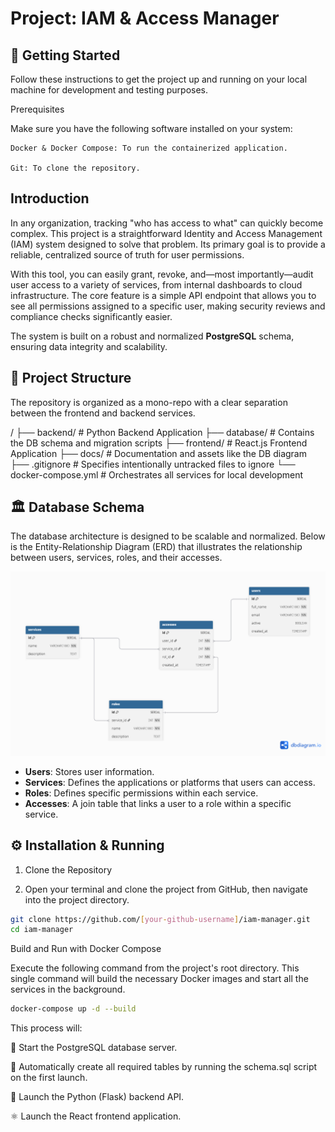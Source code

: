 # Project: IAM & Access Manager

## 🚀 Getting Started

Follow these instructions to get the project up and running on your local machine for development and testing purposes.

Prerequisites

Make sure you have the following software installed on your system:

    Docker & Docker Compose: To run the containerized application.

    Git: To clone the repository.

## Introduction

In any organization, tracking "who has access to what" can quickly become complex. This project is a straightforward Identity and Access Management (IAM) system designed to solve that problem. Its primary goal is to provide a reliable, centralized source of truth for user permissions.

With this tool, you can easily grant, revoke, and—most importantly—audit user access to a variety of services, from internal dashboards to cloud infrastructure. The core feature is a simple API endpoint that allows you to see all permissions assigned to a specific user, making security reviews and compliance checks significantly easier.

The system is built on a robust and normalized **PostgreSQL** schema, ensuring data integrity and scalability.

## 📂 Project Structure

The repository is organized as a mono-repo with a clear separation between the frontend and backend services.

/
├── backend/          # Python Backend Application
├── database/         # Contains the DB schema and migration scripts
├── frontend/         # React.js Frontend Application
├── docs/             # Documentation and assets like the DB diagram
├── .gitignore        # Specifies intentionally untracked files to ignore
└── docker-compose.yml # Orchestrates all services for local development

## 🏛️ Database Schema

The database architecture is designed to be scalable and normalized. Below is the Entity-Relationship Diagram (ERD) that illustrates the relationship between users, services, roles, and their accesses.

![Database Schema Diagram](./docs/images/db_schema.png)

* **Users**: Stores user information.
* **Services**: Defines the applications or platforms that users can access.
* **Roles**: Defines specific permissions within each service.
* **Accesses**: A join table that links a user to a role within a specific service.

## ⚙️ Installation & Running

1. Clone the Repository

2. Open your terminal and clone the project from GitHub, then navigate into the project directory.

```Bash
git clone https://github.com/[your-github-username]/iam-manager.git
cd iam-manager
```
Build and Run with Docker Compose

Execute the following command from the project's root directory. This single command will build the necessary Docker images and start all the services in the background.

```Bash
docker-compose up -d --build
```
This process will:

🚀 Start the PostgreSQL database server.

📝 Automatically create all required tables by running the schema.sql script on the first launch.

🐍 Launch the Python (Flask) backend API.

⚛️ Launch the React frontend application.